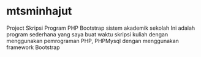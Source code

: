 # mtsminhajut
Project Skripsi Program PHP Bootstrap sistem akademik sekolah 
Ini adalah program sederhana yang saya buat waktu skripsi kuliah dengan menggunakan pemrograman PHP, PHPMysql dengan menggunakan framework Bootstrap 
